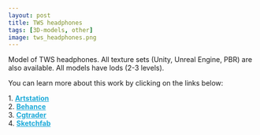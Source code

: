 ```yaml
---
layout: post 
title: TWS headphones
tags: [3D-models, other]
image: tws_headphones.png
---
```

Model of TWS headphones.
All texture sets (Unity, Unreal Engine, PBR) are also available. 
All models have lods (2-3 levels).

<!--more-->

You can learn more about this work by clicking on the links below: <br/>

<div>
	1.
    <a href="https://www.artstation.com/artwork/W2glb3" target="_blank" style="font-weight: bold; color: #1CAAD9;">Artstation</a><br/>
	2.
	<a href="https://www.behance.net/gallery/77044901/TWS-headphones-(true-wireless)" target="_blank" style="font-weight: bold; color: #1CAAD9;">Behance</a><br/>	
	3.
	<a href="https://www.cgtrader.com/3d-models/electronics/audio/tws-headphones-true-wireless" target="_blank" style="font-weight: bold; color: #1CAAD9;">Cgtrader</a><br/>
	4.
	<a href="https://sketchfab.com/3d-models/tws-headphones-true-wireless-38718f207ba54ddea7cda652477c9825" target="_blank" style="font-weight: bold; color: #1CAAD9;">Sketchfab</a><br/>	
</div>
